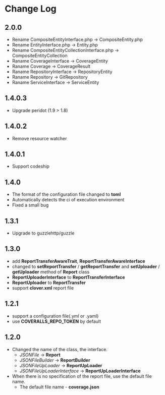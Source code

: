 Change Log
===================================

2.0.0
-----------------------------------
* Rename CompositeEntityInterface.php -> CompositeEntity.php
* Rename EntityInterface.php -> Entity.php
* Rename CompositeEntityCollectionInterface.php -> CompositeEntityCollection
* Raname CoverageInterface -> CoverageEntity
* Raname Coverage -> CoverageResult
* Raname RepositoryInterface -> RepositoryEntity
* Raname Repository -> GitRepository
* Raname ServiceInterface -> ServiceEntity


1.4.0.3
-----------------------------------
* Upgrade peridot (1.9 > 1.8)

1.4.0.2
-----------------------------------
* Remove resource watcher

1.4.0.1
-----------------------------------
* Support codeship

1.4.0
-----------------------------------
* The format of the configuration file changed to **toml**
* Automatically detects the ci of execution environment
* Fixed a small bug

1.3.1
-----------------------------------
* Upgrade to guzzlehttp/guzzle

1.3.0
-----------------------------------
* add **ReportTransferAwareTrait**, **ReportTransferAwareInterface**
* changed to **setReportTransfer** / **getReportTransfer** and **setUploader** / **getUploader** method of **Report** class
* **ReportUploaderInterface** to **ReportTransferInterface**
* **ReportUploader** to **ReportTransfer**
* support **clover.xml** report file

1.2.1
-----------------------------------
* support a configuration file(.yml or .yaml)
* use **COVERALLS_REPO_TOKEN** by default

1.2.0
-----------------------------------
* Changed the name of the class, the interface.
	* *JSONFile* -> **Report**
	* *JSONFileBuilder* -> **ReportBuilder**
	* *JSONFileUpLoader* -> **ReportUpLoader**
	* *JSONFileUpLoaderInterface* -> **ReportUpLoaderInterface**
* When there is no specification of the report file,  use the default file name.
	* The default file name - **coverage.json**
